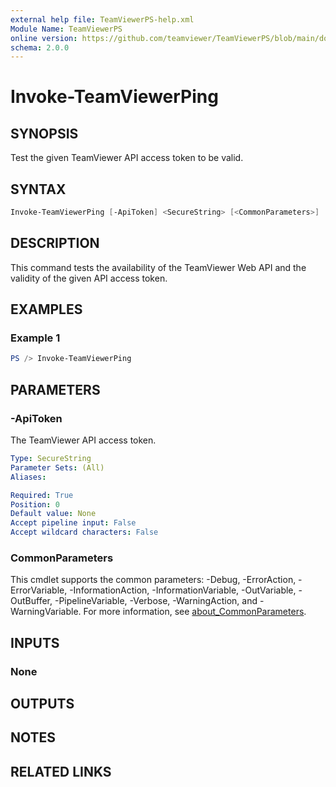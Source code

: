 ```yaml
---
external help file: TeamViewerPS-help.xml
Module Name: TeamViewerPS
online version: https://github.com/teamviewer/TeamViewerPS/blob/main/docs/commands/Invoke-TeamViewerPing.md
schema: 2.0.0
---
```


# Invoke-TeamViewerPing

## SYNOPSIS

Test the given TeamViewer API access token to be valid.

## SYNTAX

```powershell
Invoke-TeamViewerPing [-ApiToken] <SecureString> [<CommonParameters>]
```

## DESCRIPTION

This command tests the availability of the TeamViewer Web API and the validity
of the given API access token.

## EXAMPLES

### Example 1

```powershell
PS /> Invoke-TeamViewerPing
```

## PARAMETERS

### -ApiToken

The TeamViewer API access token.

```yaml
Type: SecureString
Parameter Sets: (All)
Aliases:

Required: True
Position: 0
Default value: None
Accept pipeline input: False
Accept wildcard characters: False
```

### CommonParameters

This cmdlet supports the common parameters: -Debug, -ErrorAction, -ErrorVariable, -InformationAction, -InformationVariable, -OutVariable, -OutBuffer, -PipelineVariable, -Verbose, -WarningAction, and -WarningVariable. For more information, see [about_CommonParameters](http://go.microsoft.com/fwlink/?LinkID=113216).

## INPUTS

### None

## OUTPUTS

## NOTES

## RELATED LINKS

